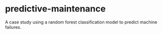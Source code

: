 # predictive-maintenance
A case study using a random forest classification model to predict machine failures.
